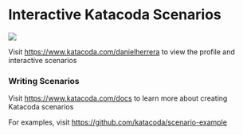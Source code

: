 # Interactive Katacoda Scenarios

[![](http://shields.katacoda.com/katacoda/danielherrera/count.svg)](https://www.katacoda.com/danielherrera "Get your profile on Katacoda.com")

Visit https://www.katacoda.com/danielherrera to view the profile and interactive scenarios

### Writing Scenarios
Visit https://www.katacoda.com/docs to learn more about creating Katacoda scenarios

For examples, visit https://github.com/katacoda/scenario-example
